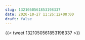 ```yaml
---
slug: 1321050561853198337
date: 2020-10-27 11:26:12+00:00
draft: false
---
```


{{< tweet 1321050561853198337 >}}
